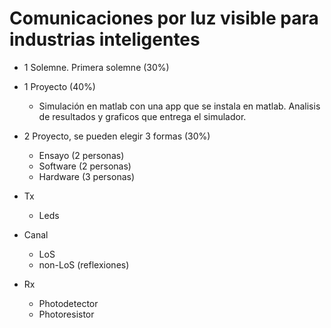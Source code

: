 # Comunicaciones por luz visible para industrias inteligentes




- 1 Solemne. Primera solemne (30%)
- 1 Proyecto (40%)
	- Simulación en matlab con una app que se instala en matlab. Analisis de resultados y graficos que entrega el simulador.
- 2 Proyecto, se pueden elegir 3 formas (30%)
	-  Ensayo (2 personas)
	- Software (2 personas)
	- Hardware (3 personas)


- Tx
	- Leds
- Canal
	- LoS
	- non-LoS (reflexiones)
- Rx
	- Photodetector
	- Photoresistor